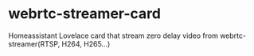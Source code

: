 # webrtc-streamer-card
Homeassistant Lovelace card that stream zero delay video from webrtc-streamer(RTSP, H264, H265...)
